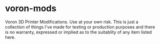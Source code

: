 # voron-mods
Voron 3D Printer Modifications. Use at your own risk. This is just a collection of things I've made for testing or production purposes and there is no warranty, expressed or implied as to the suitablity of any item listed here.


